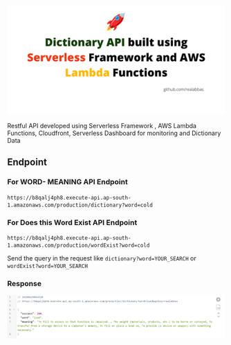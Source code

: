 ![Dictionary API built using Serverless Framework and AWS Lambda Functions](https://github.com/realabbas/dictionary-api/blob/master/demo/cover.png?raw=true)

Restful API developed using Serverless Framework , AWS Lambda Functions, Cloudfront, Serverless Dashboard for monitoring and Dictionary Data

## Endpoint

### For WORD- MEANING API Endpoint 
`https://b8qalj4ph8.execute-api.ap-south-1.amazonaws.com/production/dictionary?word=cold`

### For Does this Word Exist API Endpoint 
`https://b8qalj4ph8.execute-api.ap-south-1.amazonaws.com/production/wordExist?word=cold`


Send the query in the request like `dictionary?word=YOUR_SEARCH` or `wordExist?word=YOUR_SEARCH` 

### Response

![FREE DICTIONARY API ENDPOINT RESPONSE](https://raw.githubusercontent.com/realabbas/dictionary-api/master/demo/response.png)
